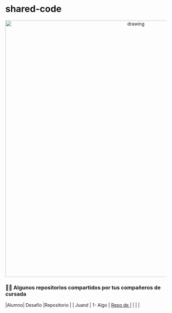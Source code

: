 # shared-code

<div style="text-align: center;">
    <img src="https://user-images.githubusercontent.com/63796774/178591241-07ce30bf-4da0-4d9d-ab0d-118a9719d86b.jpg" alt="drawing" width="800"/>
</div>

### 🤟🧡 Algunos repositorios compartidos por tus compañeros de cursada

|Alumno| Desafío |Repositorio |
| Juand | 1- Algo | [Repo de ](https://youtu.be/5tP1Ra73c38) |
| | |
